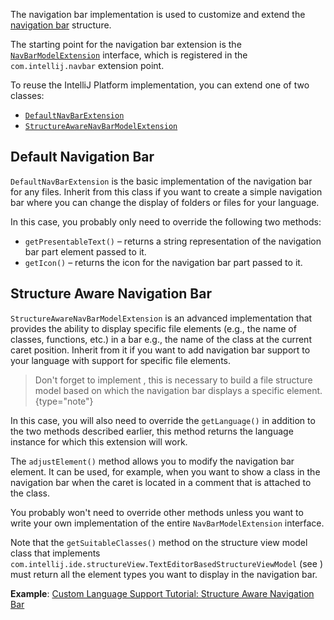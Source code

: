 [//]: # (title: Navigation Bar)

<!-- Copyright 2000-2022 JetBrains s.r.o. and other contributors. Use of this source code is governed by the Apache 2.0 license that can be found in the LICENSE file. -->

The navigation bar implementation is used to customize and extend the
[navigation bar](https://www.jetbrains.com/help/idea/guided-tour-around-the-user-interface.html#navigation-bar)
structure.

The starting point for the navigation bar extension is the
[`NavBarModelExtension`](upsource:///platform/lang-impl/src/com/intellij/ide/navigationToolbar/NavBarModelExtension.java)
interface, which is registered in the `com.intellij.navbar` extension point.

To reuse the IntelliJ Platform implementation, you can extend one of two classes:

- [`DefaultNavBarExtension`](upsource:///platform/lang-impl/src/com/intellij/ide/navigationToolbar/DefaultNavBarExtension.java)
- [`StructureAwareNavBarModelExtension`](upsource:///platform/lang-impl/src/com/intellij/ide/navigationToolbar/StructureAwareNavBarModelExtension.kt)

## Default Navigation Bar

`DefaultNavBarExtension` is the basic implementation of the navigation bar for any files.
Inherit from this class if you want to create a simple navigation bar where you can change the display of folders or files for your language.

In this case, you probably only need to override the following two methods:

- `getPresentableText()` – returns a string representation of the navigation bar part element passed to it.
- `getIcon()` – returns the icon for the navigation bar part passed to it.

## Structure Aware Navigation Bar

`StructureAwareNavBarModelExtension` is an advanced implementation that provides the ability to display specific file elements (e.g., the name of classes, functions, etc.) in a bar e.g.,
the name of the class at the current caret position.
Inherit from it if you want to add navigation bar support to your language with support for specific file elements.

> Don't forget to implement [](structure_view.md), this is necessary to build a file structure model based on which the navigation bar displays a specific element.
{type="note"}

In this case, you will also need to override the `getLanguage()` in addition to the two methods described earlier, this method returns the language instance for which this extension will work.

The `adjustElement()` method allows you to modify the navigation bar element.
It can be used, for example, when you want to show a class in the navigation bar when the caret is located in a comment that is attached to the class.

You probably won't need to override other methods unless you want to write your own implementation of the entire `NavBarModelExtension` interface.

Note that the `getSuitableClasses()` method on the structure view model class that implements `com.intellij.ide.structureView.TextEditorBasedStructureViewModel` (see [](structure_view.md))
must return all the element types you want to display in the navigation bar.

**Example**: [Custom Language Support Tutorial: Structure Aware Navigation Bar](structure_aware_navbar.md)
